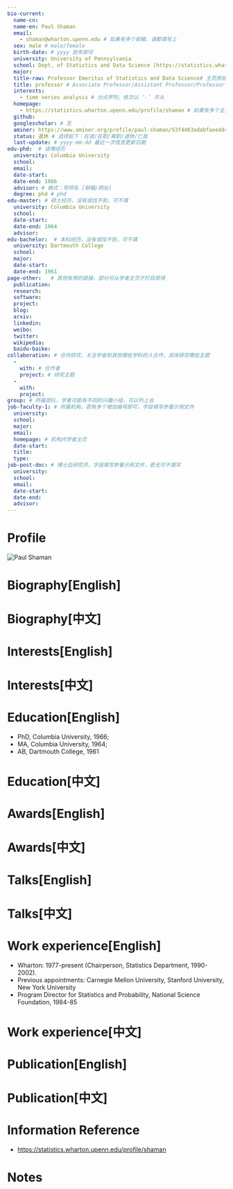```yaml
---
bio-current:
  name-cn: 
  name-en: Paul Shaman
  email: 
    - shaman@wharton.upenn.edu # 如果有多个邮箱，请都填写上
  sex: male # male/female
  birth-date: # yyyy 到年即可
  university: University of Pennsylvania 
  school: Dept, of Statistics and Data Science [https://statistics.wharton.upenn.edu/] # 格式：学院名称[学院官网链接]
  major: 
  title-raw: Professor Emeritus of Statistics and Data Science# 主页原始字符串
  title: professor # Associate Professor/Assistant Professor/Professor
  interests: 
    - time series analysis # 分点罗列，依次以 ‘-’ 开头
  homepage: 
    - https://statistics.wharton.upenn.edu/profile/shaman # 如果有多个主页，请都填写上
  github: 
  googlescholar: # 无
  aminer: https://www.aminer.org/profile/paul-shaman/53f4463adabfaee4dc7d06b8 # 从这里查找 https://www.aminer.org/search/person
  status: 退休 # 选项如下：在读/在职/离职/退休/亡故
  last-update: # yyyy-mm-dd 最近一次信息更新日期
edu-phd:  # 读博经历
  university: Columbia University
  school: 
  email: 
  date-start: 
  date-end: 1966
  advisor: # 格式：导师名 [邮箱/网址]
  degree: phd # phd
edu-master: # 硕士经历，没有或找不到，可不填
  university: Columbia University
  school: 
  date-start: 
  date-end: 1964
  advisor:
edu-bachelor:  # 本科经历，没有或找不到，可不填
  university: Dartmouth College
  school: 
  major: 
  date-start: 
  date-end: 1961
page-other:   # 其他有用的链接，部分可从学者主页子栏目获得
  publication: 
  research: 
  software: 
  project: 
  blog: 
  arxiv: 
  linkedin: 
  weibo:
  twitter:
  wikipedia:
  baidu-baike:
collaboration: # 合作研究，关注学者和其他哪些学科的人合作，具体研究哪些主题
  - 
    with: # 合作者
    project: # 研究主题
  - 
    with: 
    project: 
group: # 所属团队，学者可能有不同的兴趣小组，可以列上去
job-faculty-1: # 所属机构，若有多个增加编号即可，字段填写参看示例文件
  university: 
  school: 
  major: 
  email: 
  homepage: # 机构内学者主页
  date-start: 
  title: 
  type: 
job-post-doc: # 博士后研究员，字段填写参看示例文件，若无可不填写
  university: 
  school: 
  email: 
  date-start: 
  date-end: 
  advisor: 
---
```


# Profile

![Paul Shaman](https://faculty.wharton.upenn.edu/wp-content/uploads/2012/04/Shaman_paul_rdax_192x226.jpg)

# Biography[English]

# Biography[中文]

# Interests[English]

# Interests[中文]

# Education[English]
  - PhD, Columbia University, 1966; 
  - MA, Columbia University, 1964; 
  - AB, Dartmouth College, 1961
# Education[中文]

# Awards[English]

# Awards[中文]

# Talks[English]

# Talks[中文]

# Work experience[English]
  - Wharton: 1977-present (Chairperson, Statistics Department, 1990-2002). 
  - Previous appointments: Carnegie Mellon University, Stanford University, New York University
  - Program Director for Statistics and Probability, National Science Foundation, 1984-85
# Work experience[中文]

# Publication[English]

# Publication[中文]

# Information Reference
  - https://statistics.wharton.upenn.edu/profile/shaman
# Notes